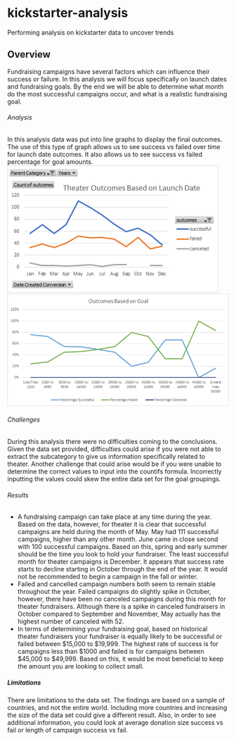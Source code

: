 # kickstarter-analysis
Performing analysis on kickstarter data to uncover trends
## Overview
Fundraising campaigns have several factors which can influence their success or failure.  In this analysis we will focus specifically on launch dates and fundraising goals.  By the end we will be able to determine what month do the most successful campaigns occur, and what is a realistic fundraising goal.
###### Analysis
In this analysis data was put into line graphs to display the final outcomes.   The use of this type of graph allows us to see success vs failed over time for launch date outcomes.  It also allows us to see success vs failed percentage for goal amounts.
![](/Resources/Theater_Outcomes_vs_Launch.png)
![](/Resources/Outcomes_vs_Goals.png)
###### Challenges
During this analysis there were no difficulties coming to the conclusions.  Given the data set provided, difficulties could arise if you were not able to extract the subcategory to give us information specifically related to theater.  Another challenge that could arise would be if you were unable to determine the correct values to input into the countifs formula.  Incorrectly inputting the values could skew the entire data set for the goal groupings.
###### Results
- A fundraising campaign can take place at any time during the year.  Based on the data, however, for theater it is clear that successful campaigns are held during the month of May.  May had 111 successful campaigns, higher than any other month.  June came in close second with 100 successful campaigns. Based on this, spring and early summer should be the time you look to hold your fundraiser.  The least successful month for theater campaigns is December.  It appears that success rate starts to decline starting in October through the end of the year. It would not be recommended to begin a campaign in the fall or winter.
- Failed and cancelled campaign numbers both seem to remain stable throughout the year.  Failed campaigns do slightly spike in October, however, there have been no canceled campaigns during this month for theater fundraisers.  Although there is a spike in canceled fundraisers in October compared to September and November, May actually has the highest number of canceled with 52.
- In terms of determining your fundraising goal, based on historical theater fundraisers your fundraiser is equally likely to be successful or failed between $15,000 to $19,999.  The highest rate of success is for campaigns less than $1000 and failed is for campaigns between $45,000 to $49,999.  Based on this, it would be most beneficial to keep the amount you are looking to collect small.
##### Limitations
There are limitations to the data set.  The findings are based on a sample of countries, and not the entire world.  Including more countries and increasing the size of the data set could give a different result.  Also, in order to see additional information, you could look at average donation size success vs fail or length of campaign success vs fail.
